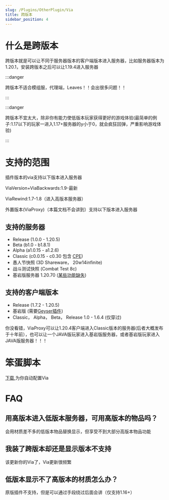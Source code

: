 ```yaml
---
slug: /Plugins/OtherPlugin/Via
title: 跨版本
sidebar_position: 4
---
```


# 什么是跨版本

跨版本就是可以让不同于服务器版本的客户端版本进入服务器，比如服务器版本为1.20.1，安装跨版本之后可以让1.19.4进入服务器

:::danger

跨版本不适合模组服，代理端，Leaves！！会出很多问题！！

:::

:::danger

跨版本不宜太大，除非你有能力使低版本玩家获得更好的游戏体验(最简单的例子:1.17以下的玩家一进入1.17+服务器的y小于0，就会疯狂回弹，严重影响游戏体验)

:::

# 支持的范围

插件版本的via支持以下版本进入服务器

ViaVersion+ViaBackwards:1.9-最新

ViaRewind:1.7-1.8（进入高版本服务器）

外置版本(ViaProxy)（本篇文档不会讲到）支持以下版本进入服务器

## 支持的服务器
- Release (1.0.0 - 1.20.5)
- Beta (b1.0 - b1.8.1)
- Alpha (a1.0.15 - a1.2.6)
- Classic (c0.0.15 - c0.30 包含 [CPE](https://wiki.vg/Classic_Protocol_Extension))
- 愚人节快照 (3D Shareware， 20w14infinite)
- 战斗测试快照 (Combat Test 8c)
- 基岩版服务器 1.20.70 ([某些功能缺失](https://github.com/RaphiMC/ViaBedrock#features))

## 支持的客户端版本
- Release (1.7.2 - 1.20.5)
- 基岩版 (需要[Geyser插件](https://geysermc.org/download))
- Classic， Alpha， Beta， Release 1.0 - 1.6.4 (仅穿过)

你没看错，ViaProxy可以让1.20.4客户端进入Classic版本的服务器(后者大概发布于十年前），也可以让一个JAVA版玩家进入基岩版服务器，或者基岩版玩家进入JAVA版服务器！！！

# 笨蛋脚本

[下载](https://github.com/lilingfengdev/NitWiki-Script/releases/download/windows-latest/via-setup.exe),为你自动配置Via

# FAQ

## 用高版本进入低版本服务器，可用高版本的物品吗？

会用材质差不多的低版本物品替换显示，但享受不到大部分高版本物品功能

## 我装了跨版本却还是显示版本不支持

该更新你的Via了，Via更新很频繁

## 低版本显示不了高版本的材质怎么办？

原版插件不支持，但是可以通过手段绕过后面会讲（仅支持1.16+）
